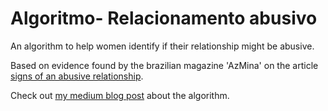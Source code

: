 # Algoritmo- Relacionamento abusivo
An algorithm to help women identify if their relationship might be abusive. 

Based on evidence found by the brazilian magazine 'AzMina' on the article [signs of an abusive relationship](azmina.com.br/reportagens/relacionamento-abusivo-15-sinais-de-que-voce-pode-estar-em-um/).

Check out [my medium blog post](https://medium.com/joguei-os-dados/criei-um-algoritmo-que-detecta-relacionamento-abusivo-1f073a6b42af) about the algorithm.
